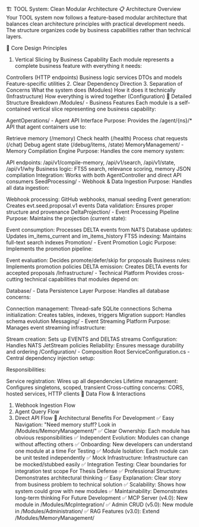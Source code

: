 🏗️ TOOL System: Clean Modular Architecture
📋 Architecture Overview
Your TOOL system now follows a feature-based modular architecture that balances clean architecture principles with practical development needs. The structure organizes code by business capabilities rather than technical layers.

🎯 Core Design Principles
1. Vertical Slicing by Business Capability
Each module represents a complete business feature with everything it needs:

Controllers (HTTP endpoints)
Business logic services
DTOs and models
Feature-specific utilities
2. Clear Dependency Direction
3. Separation of Concerns
What the system does (Modules)
How it does it technically (Infrastructure)
How everything is wired together (Configuration)
📁 Detailed Structure Breakdown
/Modules/ - Business Features
Each module is a self-contained vertical slice representing one business capability:

AgentOperations/ - Agent API Interface
Purpose: Provides the /agent/{ns}/* API that agent containers use to:

Retrieve memory (/memory)
Check health (/health)
Process chat requests (/chat)
Debug agent state (/debug/items, /state)
MemoryManagement/ - Memory Compilation Engine
Purpose: Handles the core memory system:

API endpoints: /api/v1/compile-memory, /api/v1/search, /api/v1/state, /api/v1/why
Business logic: FTS5 search, relevance scoring, memory JSON compilation
Integration: Works with both AgentController and direct API consumers
SeedProcessing/ - Webhook & Data Ingestion
Purpose: Handles all data ingestion:

Webhook processing: GitHub webhooks, manual seeding
Event generation: Creates evt.seed.proposal.v1 events
Data validation: Ensures proper structure and provenance
DeltaProjection/ - Event Processing Pipeline
Purpose: Maintains the projection (current state):

Event consumption: Processes DELTA events from NATS
Database updates: Updates im_items_current and im_items_history
FTS5 indexing: Maintains full-text search indexes
Promotion/ - Event Promotion Logic
Purpose: Implements the promotion pipeline:

Event evaluation: Decides promote/defer/skip for proposals
Business rules: Implements promotion policies
DELTA emission: Creates DELTA events for accepted proposals
/Infrastructure/ - Technical Platform
Provides cross-cutting technical capabilities that modules depend on:

Database/ - Data Persistence Layer
Purpose: Handles all database concerns:

Connection management: Thread-safe SQLite connections
Schema initialization: Creates tables, indexes, triggers
Migration support: Handles schema evolution
Messaging/ - Event Streaming Platform
Purpose: Manages event streaming infrastructure:

Stream creation: Sets up EVENTS and DELTAS streams
Configuration: Handles NATS JetStream policies
Reliability: Ensures message durability and ordering
/Configuration/ - Composition Root
ServiceConfiguration.cs - Central dependency injection setup:

Responsibilities:

Service registration: Wires up all dependencies
Lifetime management: Configures singletons, scoped, transient
Cross-cutting concerns: CORS, hosted services, HTTP clients
🔄 Data Flow & Interactions
1. Webhook Ingestion Flow
2. Agent Query Flow
3. Direct API Flow
🎯 Architectural Benefits
For Development
✅ Easy Navigation: "Need memory stuff? Look in /Modules/MemoryManagement/"
✅ Clear Ownership: Each module has obvious responsibilities
✅ Independent Evolution: Modules can change without affecting others
✅ Onboarding: New developers can understand one module at a time
For Testing
✅ Module Isolation: Each module can be unit tested independently
✅ Mock Infrastructure: Infrastructure can be mocked/stubbed easily
✅ Integration Testing: Clear boundaries for integration test scope
For Thesis Defense
✅ Professional Structure: Demonstrates architectural thinking
✅ Easy Explanation: Clear story from business problem to technical solution
✅ Scalability: Shows how system could grow with new modules
✅ Maintainability: Demonstrates long-term thinking
For Future Development
✅ MCP Server (v4.0): New module in /Modules/McpIntegration/
✅ Admin CRUD (v5.0): New module in /Modules/Administration/
✅ RAG Features (v3.0): Extend /Modules/MemoryManagement/